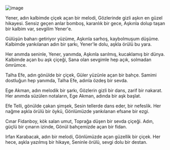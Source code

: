 ![image](https://github.com/Scorpions-Robotics/robot-2024/assets/61086421/ecf17de0-20fe-4555-99c7-9956c77b64e8)


Yener, adın kalbimde çiçek açan bir melodi,
Gözlerinde gizli aşkın en güzel hikayesi.
Sensiz geçen anlar bomboş, karanlık bir gece,
Aşkınla dolup taşan bir kalbim var, sevgilim Yener'e.

Gülüşün baharı getiriyor yüzüme,
Aşkınla sarhoş, kaybolmuşum düşüme.
Kalbimde yankılanan adın bir şarkı,
Yener'le dolu, aşkla örülü bu yara.

Her anımda seninle, Yener, yanımda,
Aşkınla sarılmış, kucaklamış bir dünya.
Kalbimde açan bu aşk çiçeği,
Sana olan sevgimle hep açık, solmadan ömrümce.


Talha Efe, adın gönülde bir çiçek,
Güler yüzünle açan bir bahçe.
Samimi dostluğun hep yanımda,
Talha Efe, adınla özdeş bir sevda.

Ege Akman, adın melodik bir şarkı,
Gözlerin gizli bir dans, zarif bir nakarat.
Her anımda süzülen notaların,
Ege Akman, adında bir aşk başlat.

Efe Telli, gönülde çakan şimşek,
Sesin tellerde dans eder, bir nefeslik.
Her nağme aşkla örülü bir öykü,
Gönlümüzde yankılanan efsane bir ezgi.

Cınar Fidanboy, kök salan umut,
Toprağa düşen bir sevda çiçeği.
Adın, güçlü bir çınarın izinde,
Gönül bahçemizde açan bir fidan.

Irfan Karabacak, adın bir melodi,
Gönlümüzde açan güzellik bir çiçek.
Her hece, aşkla yazılmış bir hikaye,
Seninle örülü, sevgi dolu bir destan.



